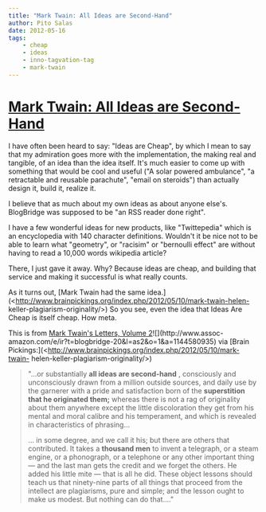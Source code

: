 ```yaml
---
title: "Mark Twain: All Ideas are Second-Hand"
author: Pito Salas
date: 2012-05-16
tags:
    - cheap
    - ideas
    - inno-tagvation-tag
    - mark-twain
---
```

# [Mark Twain: All Ideas are Second-Hand](None)




I have often been heard to say: "Ideas are Cheap", by which I mean to say that
my admiration goes more with the implementation, the making real and tangible,
of an idea than the idea itself. It's much easier to come up with something
that would be cool and useful ("A solar powered ambulance", "a retractable and
reusable parachute", "email on steroids") than actually design it, build it,
realize it.

I believe that as much about my own ideas as about anyone else's. BlogBridge
was supposed to be "an RSS reader done right".

I have a few wonderful ideas for new products, like "Twittepedia" which is an
encyclopedia with 140 character definitions. Wouldn't it be nice not to be
able to learn what "geometry", or "racisim" or "bernoulli effect" are without
having to read a 10,000 words wikipedia article?

There, I just gave it away. Why? Because ideas are cheap, and building that
service and making it successful is what really counts.

As it turns out, [Mark Twain had the same
idea.](<http://www.brainpickings.org/index.php/2012/05/10/mark-twain-helen-
keller-plagiarism-originality/>) So you see, even the idea that Ideas Are
Cheap is itself cheap. How meta.

This is from [Mark Twain's Letters, Volume
2](<http://www.amazon.com/gp/product/1144580935/ref=as_li_ss_tl?ie=UTF8&tag=blogbridge-20&linkCode=as2&camp=1789&creative=390957&creativeASIN=1144580935>)![](http://www.assoc-
amazon.com/e/ir?t=blogbridge-20&l=as2&o=1&a=1144580935) via [Brain
Pickings:](<http://www.brainpickings.org/index.php/2012/05/10/mark-twain-
helen-keller-plagiarism-originality/>)

> "…or substantially **all ideas are second-hand** , consciously and
> unconsciously drawn from a million outside sources, and daily use by the
> garnerer with a pride and satisfaction born of the **superstition that he
> originated them;** whereas there is not a rag of originality about them
> anywhere except the little discoloration they get from his mental and moral
> calibre and his temperament, and which is revealed in characteristics of
> phrasing…
>
> … in some degree, and we call it his; but there are others that contributed.
> It takes a **thousand men** to invent a telegraph, or a steam engine, or a
> phonograph, or a telephone or any other important thing — and the last man
> gets the credit and we forget the others. He added his little mite — that is
> all he did. These object lessons should teach us that ninety-nine parts of
> all things that proceed from the intellect are plagiarisms, pure and simple;
> and the lesson ought to make us modest. But nothing can do that…."


